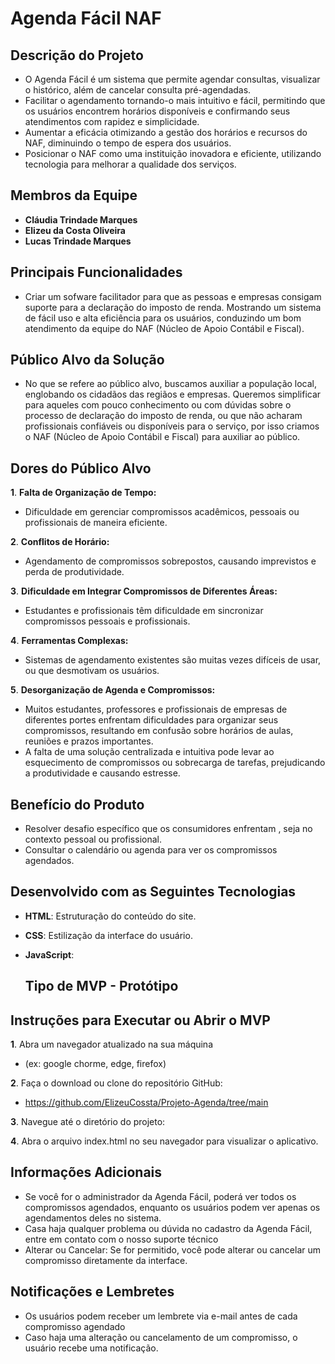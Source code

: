 # Agenda Fácil NAF

## Descrição do Projeto

- O Agenda Fácil é um sistema que permite agendar consultas, visualizar o histórico, além de cancelar consulta pré-agendadas.
- Facilitar o agendamento tornando-o mais intuitivo e fácil, permitindo que os usuários encontrem horários disponíveis e confirmando seus atendimentos com rapidez e simplicidade.
- Aumentar a eficácia otimizando a gestão dos horários e recursos do NAF, diminuindo o tempo de espera dos usuários.
- Posicionar o NAF como uma instituição inovadora e eficiente, utilizando tecnologia para melhorar a qualidade dos serviços.
  
## Membros da Equipe

- **Cláudia Trindade Marques**
- **Elizeu da Costa Oliveira**
- **Lucas Trindade Marques**
 
## Principais Funcionalidades

- Criar um sofware facilitador para que as pessoas e empresas consigam suporte para a declaração do imposto de renda. Mostrando um sistema de fácil uso e alta eficiência para os usuários, conduzindo um bom atendimento da equipe do NAF (Núcleo de Apoio Contábil e Fiscal).
 
## Público Alvo da Solução

- No que se refere ao público alvo, buscamos auxiliar a população local, englobando os cidadãos das regiãos e empresas. Queremos simplificar para aqueles com pouco conhecimento ou com dúvidas sobre o processo de declaração do imposto de renda, ou que não acharam profissionais confiáveis ou disponíveis para o serviço, por isso criamos o NAF (Núcleo de Apoio Contábil e Fiscal) para auxiliar ao público.
 
## Dores do Público Alvo

**1**. **Falta de Organização de Tempo:** 
 - Dificuldade em gerenciar compromissos acadêmicos, pessoais ou profissionais de maneira eficiente.
     
**2**. **Conflitos de Horário:** 
 - Agendamento de compromissos sobrepostos, causando imprevistos e perda de produtividade.
     
**3**. **Dificuldade em Integrar Compromissos de Diferentes Áreas:**
 - Estudantes e profissionais têm dificuldade em sincronizar compromissos pessoais e profissionais.
      
**4**. **Ferramentas Complexas:** 
 - Sistemas de agendamento existentes são muitas vezes difíceis de usar, ou que desmotivam os usuários.
      
**5**. **Desorganização de Agenda e Compromissos:**
 - Muitos estudantes, professores e profissionais de empresas de diferentes portes enfrentam dificuldades para organizar seus compromissos, resultando em confusão sobre horários de aulas, reuniões e prazos importantes.
 - A falta de uma solução centralizada e intuitiva pode levar ao esquecimento de compromissos ou sobrecarga de tarefas, prejudicando a produtividade e causando estresse.

## Benefício do Produto

 - Resolver desafio específico que os consumidores enfrentam , seja no contexto pessoal ou profissional.
 - Consultar o calendário ou agenda para ver os compromissos agendados.

## Desenvolvido com as Seguintes Tecnologias
   
- **HTML**: Estruturação do conteúdo do site.
- **CSS**: Estilização da interface do usuário.
- **JavaScript**:

  ## Tipo de MVP - Protótipo

## Instruções para Executar ou Abrir o MVP

 **1**. Abra um navegador atualizado na sua máquina
  - (ex: google chorme, edge, firefox) 
 
 **2**. Faça o download ou clone do repositório GitHub:
  - https://github.com/ElizeuCossta/Projeto-Agenda/tree/main
     
 **3**. Navegue até o diretório do projeto:
        
**4**. Abra o arquivo index.html no seu navegador para visualizar o aplicativo.

## Informações Adicionais
- Se você for o administrador da Agenda Fácil, poderá ver todos os compromissos agendados, enquanto os usuários podem ver apenas os agendamentos deles no sistema.
- Casa haja qualquer problema ou dúvida no cadastro da Agenda Fácil, entre em contato com o nosso suporte técnico
- Alterar ou Cancelar: Se for permitido, você pode alterar ou cancelar um compromisso diretamente da interface.

## Notificações e Lembretes

- Os usuários podem receber um lembrete via e-mail antes de cada compromisso agendado
- Caso haja uma alteração ou cancelamento de um compromisso, o usuário recebe uma notificação.

